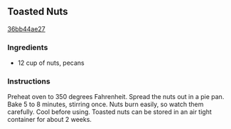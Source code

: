 ## Toasted Nuts

[36bb44ae27](http://www.food.com/recipe/toasted-nuts-189399)

### Ingredients

 - 12 cup of nuts, pecans

### Instructions

Preheat oven to 350 degrees Fahrenheit. Spread the nuts out in a pie pan. Bake 5 to 8 minutes, stirring once. Nuts burn easily, so watch them carefully. Cool before using. Toasted nuts can be stored in an air tight container for about 2 weeks.